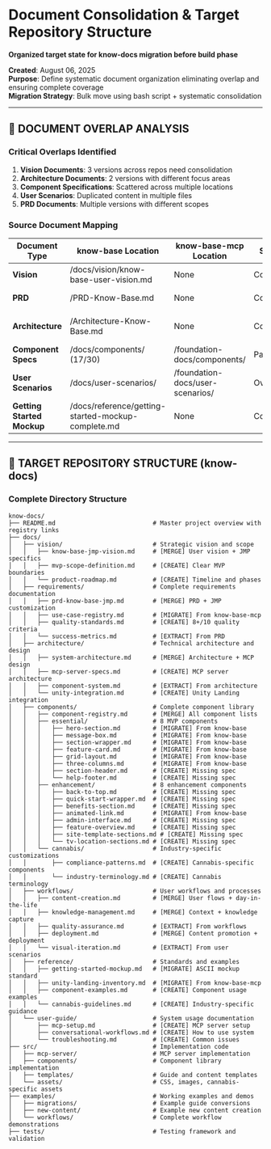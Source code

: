 # Document Consolidation & Target Repository Structure
**Organized target state for know-docs migration before build phase**

**Created**: August 06, 2025  
**Purpose**: Define systematic document organization eliminating overlap and ensuring complete coverage  
**Migration Strategy**: Bulk move using bash script + systematic consolidation

---

## 🎯 **DOCUMENT OVERLAP ANALYSIS**

### **Critical Overlaps Identified**
1. **Vision Documents**: 3 versions across repos need consolidation
2. **Architecture Documents**: 2 versions with different focus areas
3. **Component Specifications**: Scattered across multiple locations
4. **User Scenarios**: Duplicated content in multiple files
5. **PRD Documents**: Multiple versions with different scopes

### **Source Document Mapping**
| Document Type | know-base Location | know-base-mcp Location | Status | Consolidation Strategy |
|---------------|-------------------|----------------------|--------|----------------------|
| **Vision** | /docs/vision/know-base-user-vision.md | None | Complete | Use as foundation |
| **PRD** | /PRD-Know-Base.md | None | Complete | Use as primary |
| **Architecture** | /Architecture-Know-Base.md | None | Complete | Use as technical base |
| **Component Specs** | /docs/components/ (17/30) | /foundation-docs/components/ | Partial | Merge and complete |
| **User Scenarios** | /docs/user-scenarios/ | /foundation-docs/user-scenarios/ | Overlap | Consolidate workflows |
| **Getting Started Mockup** | /docs/reference/getting-started-mockup-complete.md | None | Complete | Reference standard |

---

## 📁 **TARGET REPOSITORY STRUCTURE (know-docs)**

### **Complete Directory Structure**
```
know-docs/
├── README.md                           # Master project overview with registry links
├── docs/
│   ├── vision/                         # Strategic vision and scope
│   │   ├── know-base-jmp-vision.md     # [MERGE] User vision + JMP specifics
│   │   ├── mvp-scope-definition.md     # [CREATE] Clear MVP boundaries
│   │   └── product-roadmap.md          # [CREATE] Timeline and phases
│   ├── requirements/                   # Complete requirements documentation
│   │   ├── prd-know-base-jmp.md        # [MERGE] PRD + JMP customization
│   │   ├── use-case-registry.md        # [MIGRATE] From know-base-mcp
│   │   ├── quality-standards.md        # [CREATE] 8+/10 quality criteria
│   │   └── success-metrics.md          # [EXTRACT] From PRD
│   ├── architecture/                   # Technical architecture and design
│   │   ├── system-architecture.md      # [MERGE] Architecture + MCP design
│   │   ├── mcp-server-specs.md         # [CREATE] MCP server architecture
│   │   ├── component-system.md         # [EXTRACT] From architecture
│   │   └── unity-integration.md        # [CREATE] Unity Landing integration
│   ├── components/                     # Complete component library
│   │   ├── component-registry.md       # [MERGE] All component lists
│   │   ├── essential/                  # 8 MVP components
│   │   │   ├── hero-section.md         # [MIGRATE] From know-base
│   │   │   ├── message-box.md          # [MIGRATE] From know-base
│   │   │   ├── section-wrapper.md      # [MIGRATE] From know-base
│   │   │   ├── feature-card.md         # [MIGRATE] From know-base
│   │   │   ├── grid-layout.md          # [MIGRATE] From know-base
│   │   │   ├── three-columns.md        # [MIGRATE] From know-base
│   │   │   ├── section-header.md       # [CREATE] Missing spec
│   │   │   └── help-footer.md          # [CREATE] Missing spec
│   │   ├── enhancement/                # 8 enhancement components
│   │   │   ├── back-to-top.md          # [CREATE] Missing spec
│   │   │   ├── quick-start-wrapper.md  # [CREATE] Missing spec
│   │   │   ├── benefits-section.md     # [CREATE] Missing spec
│   │   │   ├── animated-link.md        # [MIGRATE] From know-base
│   │   │   ├── admin-interface.md      # [CREATE] Missing spec
│   │   │   ├── feature-overview.md     # [CREATE] Missing spec
│   │   │   ├── site-template-sections.md # [CREATE] Missing spec
│   │   │   └── tv-location-sections.md # [CREATE] Missing spec
│   │   └── cannabis/                   # Industry-specific customizations
│   │       ├── compliance-patterns.md  # [CREATE] Cannabis-specific components
│   │       └── industry-terminology.md # [CREATE] Cannabis terminology
│   ├── workflows/                      # User workflows and processes
│   │   ├── content-creation.md         # [MERGE] User flows + day-in-the-life
│   │   ├── knowledge-management.md     # [MERGE] Context + knowledge capture
│   │   ├── quality-assurance.md        # [EXTRACT] From workflows
│   │   ├── deployment.md               # [MERGE] Content promotion + deployment
│   │   └── visual-iteration.md         # [EXTRACT] From user scenarios
│   ├── reference/                      # Standards and examples
│   │   ├── getting-started-mockup.md   # [MIGRATE] ASCII mockup standard
│   │   ├── unity-landing-inventory.md  # [MIGRATE] From know-base-mcp
│   │   ├── component-examples.md       # [CREATE] Component usage examples
│   │   └── cannabis-guidelines.md      # [CREATE] Industry-specific guidance
│   └── user-guide/                     # System usage documentation
│       ├── mcp-setup.md                # [CREATE] MCP server setup
│       ├── conversational-workflows.md # [CREATE] How to use system
│       └── troubleshooting.md          # [CREATE] Common issues
├── src/                                # Implementation code
│   ├── mcp-server/                     # MCP server implementation
│   ├── components/                     # Component library implementation
│   ├── templates/                      # Guide and content templates
│   └── assets/                         # CSS, images, cannabis-specific assets
├── examples/                           # Working examples and demos
│   ├── migrations/                     # Example guide conversions
│   ├── new-content/                    # Example new content creation
│   └── workflows/                      # Complete workflow demonstrations
├── tests/                              # Testing framework and validation